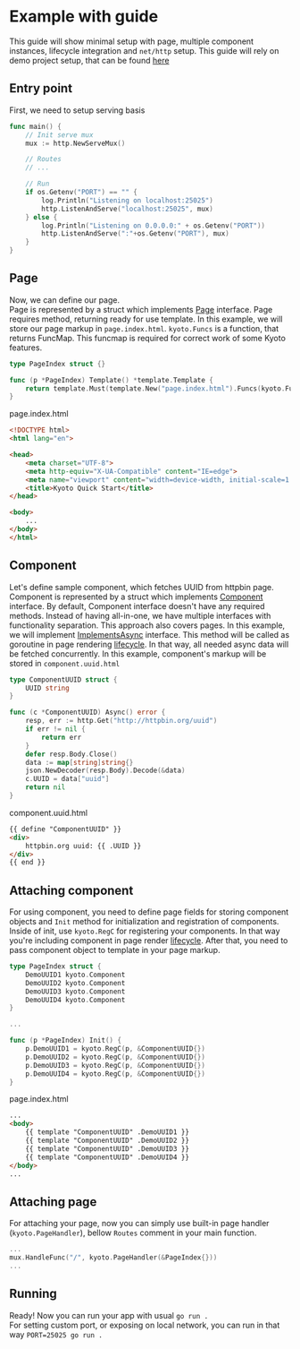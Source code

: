 # Example with guide

This guide will show minimal setup with page, multiple component instances, lifecycle integration and `net/http` setup. This guide will rely on demo project setup, that can be found [here](https://github.com/yuriizinets/kyoto/tree/master/.demo)

## Entry point

First, we need to setup serving basis

```go
func main() {
    // Init serve mux
    mux := http.NewServeMux()

    // Routes
    // ...

    // Run
    if os.Getenv("PORT") == "" {
        log.Println("Listening on localhost:25025")
        http.ListenAndServe("localhost:25025", mux)
    } else {
        log.Println("Listening on 0.0.0.0:" + os.Getenv("PORT"))
        http.ListenAndServe(":"+os.Getenv("PORT"), mux)
    }
}
```

## Page

Now, we can define our page.  
Page is represented by a struct which implements [Page](https://github.com/yuriizinets/kyoto/blob/master/types.go#L51) interface.
Page requires method, returning ready for use template. In this example, we will store our page markup in `page.index.html`.
`kyoto.Funcs` is a function, that returns FuncMap. This funcmap is required for correct work of some Kyoto features.

```go
type PageIndex struct {}

func (p *PageIndex) Template() *template.Template {
    return template.Must(template.New("page.index.html").Funcs(kyoto.Funcs()).ParseGlob("*.html"))
}
```

page.index.html

```html
<!DOCTYPE html>
<html lang="en">

<head>
    <meta charset="UTF-8">
    <meta http-equiv="X-UA-Compatible" content="IE=edge">
    <meta name="viewport" content="width=device-width, initial-scale=1.0">
    <title>Kyoto Quick Start</title>
</head>

<body>
    ...
</body>
</html>
```

## Component

Let's define sample component, which fetches UUID from httpbin page.  
Component is represented by a struct which implements [Component](https://github.com/yuriizinets/kyoto/blob/master/types.go#L57) interface.
By default, Component interface doesn't have any required methods. Instead of having all-in-one, we have multiple interfaces with functionality separation.
This approach also covers pages. In this example, we will implement [ImplementsAsync](https://github.com/yuriizinets/kyoto/blob/master/types.go#L69) interface.
This method will be called as goroutine in page rendering [lifecycle](/concepts.html#lifecycle).
In that way, all needed async data will be fetched concurrently. In this example, component's markup will be stored in `component.uuid.html`

```go
type ComponentUUID struct {
    UUID string
}

func (c *ComponentUUID) Async() error {
    resp, err := http.Get("http://httpbin.org/uuid")
    if err != nil {
        return err
    }
    defer resp.Body.Close()
    data := map[string]string{}
    json.NewDecoder(resp.Body).Decode(&data)
    c.UUID = data["uuid"]
    return nil
}
```

component.uuid.html

```html
{{ define "ComponentUUID" }}
<div>
    httpbin.org uuid: {{ .UUID }}
</div>
{{ end }}
```

## Attaching component

For using component, you need to define page fields for storing component objects and `Init` method for initialization and registration of components.
Inside of init, use `kyoto.RegC` for registering your components. In that way you're including component in page render [lifecycle](/concepts.html#lifecycle).
After that, you need to pass component object to template in your page markup.

```go
type PageIndex struct {
    DemoUUID1 kyoto.Component
    DemoUUID2 kyoto.Component
    DemoUUID3 kyoto.Component
    DemoUUID4 kyoto.Component
}

...

func (p *PageIndex) Init() {
    p.DemoUUID1 = kyoto.RegC(p, &ComponentUUID{})
    p.DemoUUID2 = kyoto.RegC(p, &ComponentUUID{})
    p.DemoUUID3 = kyoto.RegC(p, &ComponentUUID{})
    p.DemoUUID4 = kyoto.RegC(p, &ComponentUUID{})
}
```

page.index.html

```html
...
<body>
    {{ template "ComponentUUID" .DemoUUID1 }}
    {{ template "ComponentUUID" .DemoUUID2 }}
    {{ template "ComponentUUID" .DemoUUID3 }}
    {{ template "ComponentUUID" .DemoUUID4 }}
</body>
...
```

## Attaching page

For attaching your page, now you can simply use built-in page handler (`kyoto.PageHandler`), bellow `Routes` comment in your main function.

```go
...
mux.HandleFunc("/", kyoto.PageHandler(&PageIndex{}))
...
```

## Running

Ready! Now you can run your app with usual `go run .`  
For setting custom port, or exposing on local network, you can run in that way `PORT=25025 go run .`